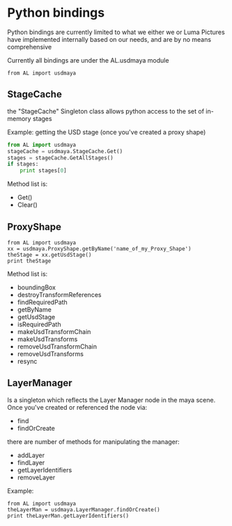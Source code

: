 
# Python bindings
Python bindings are currently limited to what we either we or Luma Pictures have implemented internally based on our needs, and are by no means comprehensive

Currently all bindings are under the AL.usdmaya module
```
from AL import usdmaya
```

## StageCache
the "StageCache" Singleton class  allows python access to the set of in-memory stages 


Example: getting the USD stage (once you've created a proxy shape)
```python
from AL import usdmaya
stageCache = usdmaya.StageCache.Get()
stages = stageCache.GetAllStages()
if stages:
    print stages[0]
```


Method list is:
+ Get()
+ Clear()


## ProxyShape
```
from AL import usdmaya
xx = usdmaya.ProxyShape.getByName('name_of_my_Proxy_Shape')
theStage = xx.getUsdStage()
print theStage
```

Method list is:
+ boundingBox
+ destroyTransformReferences
+ findRequiredPath
+ getByName
+ getUsdStage
+ isRequiredPath
+ makeUsdTransformChain
+ makeUsdTransforms
+ removeUsdTransformChain
+ removeUsdTransforms
+ resync


## LayerManager
Is a singleton which reflects the Layer Manager node in the maya scene. Once you've created or referenced the node via:
+ find
+ findOrCreate

there are  number of methods for manipulating the manager:
+ addLayer
+ findLayer
+ getLayerIdentifiers
+ removeLayer


Example:
```
from AL import usdmaya
theLayerMan = usdmaya.LayerManager.findOrCreate()
print theLayerMan.getLayerIdentifiers()
```
